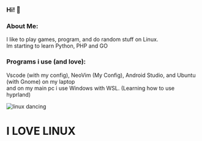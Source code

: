 ### Hi! 👋

### About Me:
I like to play games, program, and do random stuff on Linux. <br> Im starting to learn Python, PHP and GO

### Programs i use (and love):
Vscode (with my config), NeoVim (My Config), Android Studio, and Ubuntu (with Gnome) on my laptop <br> and on my main pc i use Windows with WSL. (Learning how to use hyprland)

![linux dancing](GatoRodar.gif) 
 
# I LOVE LINUX
